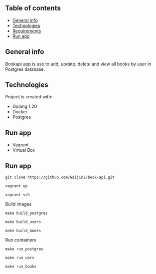 ## Table of contents
* [General info](#general-info)
* [Technologies](#technologies)
* [Requirements](#requirements)
* [Run app](#run)

## General info
Bookapi app is use to add, update, delete and view all books by user in Postgres database.
	
## Technologies
Project is created with:
* Golang 1.20
* Docker
* Postgres

## Run app
* Vagrant
* Virtual Box

## Run app
```
git clone https://github.com/GaijinZ/book-api.git

vagrant up

vagrant ssh
```

Build images
```
make build_postgres

make build_users

make build_books
```

Run containers
```
make run_postgres

make run_uers

make run_books
```
